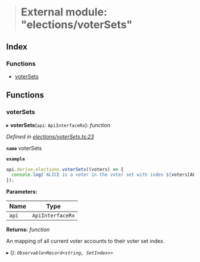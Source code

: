 > # External module: "elections/voterSets"

## Index

### Functions

* [voterSets](_elections_votersets_.md#votersets)

## Functions

###  voterSets

▸ **voterSets**(`api`: `ApiInterfaceRx`): *function*

*Defined in [elections/voterSets.ts:23](https://github.com/polkadot-js/api/blob/98cffea/packages/api-derive/src/elections/voterSets.ts#L23)*

**`name`** voterSets

**`example`** 
<BR>

```javascript
api.derive.elections.voterSets((voters) => {
  console.log(`ALICE is a voter in the voter set with index ${voters[ALICE].toString()}.`);
});
```

**Parameters:**

Name | Type |
------ | ------ |
`api` | `ApiInterfaceRx` |

**Returns:** *function*

An mapping of all current voter accounts to their voter set index.

▸ (): *`Observable<Record<string, SetIndex>>`*